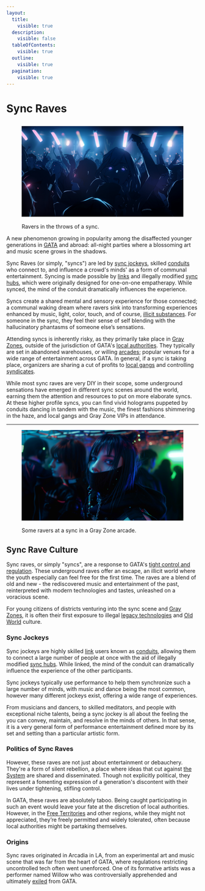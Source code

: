 ```yaml
---
layout:
  title:
    visible: true
  description:
    visible: false
  tableOfContents:
    visible: true
  outline:
    visible: true
  pagination:
    visible: true
---
```


# Sync Raves

##

<figure><img src="../../../.gitbook/assets/syncraves.png" alt="" width="563"><figcaption><p>Ravers in the throws of a sync.</p></figcaption></figure>

A new phenomenon growing in popularity among the disaffected younger generations in [GATA](../) and abroad: all-night parties where a blossoming art and music scene grows in the shadows.

Sync Raves (or simply, "syncs") are led by [sync jockeys](sync-raves.md#sync-jockeys), skilled [conduits](../../../overview/science-and-tech/links.md#conduits) who connect to, and influence a crowd's minds' as a form of communal entertainment. Syncing is made possible by [links](../../../overview/science-and-tech/links.md) and illegally modified [sync hubs](../../../overview/science-and-tech/sync-hubs.md), which were originally designed for one-on-one empatherapy. While synced, the mind of the conduit dramatically influences the experience.

Syncs create a shared mental and sensory experience for those connected; a communal waking dream where ravers sink into transforming experiences enhanced by music, light, color, touch, and of course, [illicit substances](recreational-drugs.md). For someone in the sync, they feel their sense of self blending with the hallucinatory phantasms of someone else’s sensations.

Attending syncs is inherently risky, as they primarily take place in [Gray Zones](../politics/gray-zones.md), outside of the jurisdiction of GATA's [local authorities](../law-and-order/local-authority.md). They typically are set in abandoned warehouses, or willing [arcades](arcades.md); popular venues for a wide range of entertainment across GATA. In general, if a sync is taking place, organizers are sharing a cut of profits to [local gangs](../criminal-element/gangs.md) and controlling [syndicates](../criminal-element/syndicates.md).

While most sync raves are very DIY in their scope, some underground sensations have emerged in different sync scenes around the world, earning them the attention and resources to put on more elaborate syncs. At these higher profile syncs, you can find vivid holograms puppeted by conduits dancing in tandem with the music, the finest fashions shimmering in the haze, and local gangs and Gray Zone VIPs in attendance.

***

<figure><img src="../../../.gitbook/assets/ravescene_02 (1).png" alt="" width="563"><figcaption><p>Some ravers at a sync in a Gray Zone arcade.</p></figcaption></figure>

## **Sync Rave Culture**

Sync raves, or simply "syncs", are a response to GATA's [tight control and regulation](../politics/new-dawn-accords.md). These underground raves offer an escape, an illicit world where the youth especially can feel free for the first time. The raves are a blend of old and new - the rediscovered music and entertainment of the past, reinterpreted with modern technologies and tastes, unleashed on a voracious scene.

For young citizens of districts venturing into the sync scene and [Gray Zones](../politics/gray-zones.md), it is often their first exposure to illegal [legacy technologies](../../../overview/science-and-tech/legacy-tech.md) and [Old World](../../../overview/history/the-old-world.md) culture.

### Sync Jockeys

Sync jockeys are highly skilled [link](../../../overview/science-and-tech/links.md) users known as [conduits](../../../overview/science-and-tech/links.md#conduits), allowing them to connect a large number of people at once with the aid of illegally modified [sync hubs](../../../overview/science-and-tech/sync-hubs.md). While linked, the mind of the conduit can dramatically influence the experience of the other participants.

Sync jockeys typically use performance to help them synchronize such a large number of minds, with music and dance being the most common, however many different jockeys exist, offering a wide range of experiences.&#x20;

From musicians and dancers, to skilled meditators, and people with exceptional niche talents, being a sync jockey is all about the feeling the you can convey, maintain, and resolve in the minds of others. In that sense, it is a very general form of performance entertainment defined more by its set and setting than a particular artistic form.

### Politics of Sync Raves

However, these raves are not just about entertainment or debauchery. They're a form of silent rebellion, a place where ideas that cut against [the System](../politics/the-system.md) are shared and disseminated. Though not explicitly political, they represent a fomenting expression of a generation's discontent with their lives under tightening, stifling control.

In GATA, these raves are absolutely taboo. Being caught participating in such an event would leave your fate at the discretion of local authorities. However, in the [Free Territories](../../free-territories/) and other regions, while they might not appreciated, they’re freely permitted and widely tolerated, often because local authorities might be partaking themselves.

### Origins

Sync raves originated in Arcadia in LA, from an experimental art and music scene that was far from the heart of GATA, where regulations restricting uncontrolled tech often went unenforced. One of its formative artists was a performer named Willow who was controversially apprehended and ultimately [exiled](../law-and-order/exile.md) from GATA.
